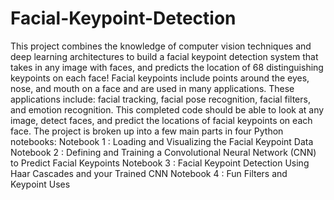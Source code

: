 # Facial-Keypoint-Detection
This project combines the knowledge of computer vision techniques and deep learning architectures to build a facial keypoint detection system that takes in any image with faces, and predicts the location of 68 distinguishing keypoints on each face!
Facial keypoints include points around the eyes, nose, and mouth on a face and are used in many applications. These applications include: facial tracking, facial pose recognition, facial filters, and emotion recognition. This completed code should be able to look at any image, detect faces, and predict the locations of facial keypoints on each face. 
The project is broken up into a few main parts in four Python notebooks:
Notebook 1 : Loading and Visualizing the Facial Keypoint Data
Notebook 2 : Defining and Training a Convolutional Neural Network (CNN) to Predict Facial Keypoints
Notebook 3 : Facial Keypoint Detection Using Haar Cascades and your Trained CNN
Notebook 4 : Fun Filters and Keypoint Uses
